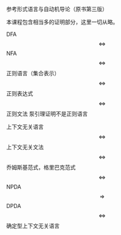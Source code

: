 参考形式语言与自动机导论（原书第三版）



本课程包含相当多的证明部分，这里一切从略。



DFA$$\iff$$NFA$$\iff$$正则语言（集合表示）$$\iff$$正则表达式$$\iff$$正则文法   泵引理证明不是正则语言

上下文无关语言$$\iff$$上下文无关文法$$\iff$$乔姆斯基范式，格里巴克范式$$\iff$$NPDA$$\Rightarrow$$DPDA$$\iff$$确定型上下文无关语言